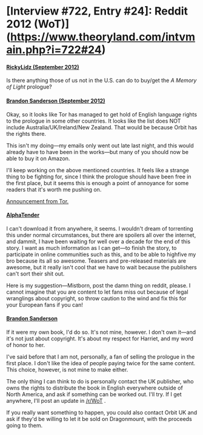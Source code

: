 # [Interview #722, Entry #24]: Reddit 2012 (WoT)](https://www.theoryland.com/intvmain.php?i=722#24)

#### [RickyLidz (September 2012)](http://www.reddit.com/r/WoT/comments/105452/is_there_anything_those_of_us_not_in_the_us_can/)

Is there anything those of us not in the U.S. can do to buy/get the
*A Memory of Light*
prologue?

#### [Brandon Sanderson (September 2012)](http://www.reddit.com/r/WoT/comments/105452/is_there_anything_those_of_us_not_in_the_us_can/)

Okay, so it looks like Tor has managed to get hold of English language rights to the prologue in some other countries. It looks like the list does NOT include Australia/UK/Ireland/New Zealand. That would be because Orbit has the rights there.

This isn't my doing—my emails only went out late last night, and this would already have to have been in the works—but many of you should now be able to buy it on Amazon.

I'll keep working on the above mentioned countries. It feels like a strange thing to be fighting for, since I think the prologue should have been free in the first place, but it seems this is enough a point of annoyance for some readers that it's worth me pushing on.

[Announcement from Tor.](http://www.tor.com/blogs/2012/09/qby-grace-and-banners-fallenq-now-available-in-select-non-us-markets)

#### [AlphaTender](http://www.reddit.com/r/WoT/comments/105452/is_there_anything_those_of_us_not_in_the_us_can/c6aifw1)

I can't download it from anywhere, it seems. I wouldn't dream of torrenting this under normal circumstances, but there are spoilers all over the internet, and dammit, I have been waiting for well over a decade for the end of this story. I want as much information as I can get—to finish the story, to participate in online communities such as this, and to be able to highfive my bro because its all so awesome. Teasers and pre-released materials are awesome, but it really isn't cool that we have to wait because the publishers can't sort their shit out.

Here is my suggestion—Mistborn, post the damn thing on reddit, please. I cannot imagine that you are content to let fans miss out because of legal wranglings about copyright, so throw caution to the wind and fix this for your European fans if you can!

#### [Brandon Sanderson](http://www.reddit.com/r/WoT/comments/105452/is_there_anything_those_of_us_not_in_the_us_can/c6aue4m)

If it were my own book, I'd do so. It's not mine, however. I don't own it—and it's not just about copyright. It's about my respect for Harriet, and my word of honor to her.

I've said before that I am not, personally, a fan of selling the prologue in the first place. I don't like the idea of people paying twice for the same content. This choice, however, is not mine to make either.

The only thing I can think to do is personally contact the UK publisher, who owns the rights to distribute the book in English everywhere outside of North America, and ask if something can be worked out. I'll try. If I get anywhere, I'll post an update in
[/r/WoT](http://www.reddit.com/r/WoT)
.

If you really want something to happen, you could also contact Orbit UK and ask if they'd be willing to let it be sold on Dragonmount, with the proceeds going to them.

